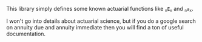 This library simply defines some known actuarial functions like <code><sub>n</sub>E<sub>x</sub></code> and <code><sub>n</sub>a<sub>x</sub></code>.

I won't go into details about actuarial science, but if you do a google
search on annuity due and annuity immediate then you will find a ton of useful
documentation.
